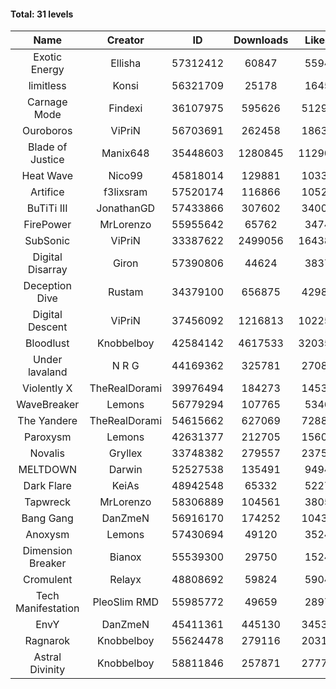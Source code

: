 #### Total: 31 levels

| Name | Creator | ID | Downloads | Likes |
|:---:|:---:|:---:|:---:|:---:|
| Exotic Energy | Ellisha | 57312412 | 60847 | 5594
| limitless | Konsi | 56321709 | 25178 | 1645
| Carnage Mode | Findexi | 36107975 | 595626 | 51299
| Ouroboros | ViPriN | 56703691 | 262458 | 18634
| Blade of Justice | Manix648 | 35448603 | 1280845 | 112900
| Heat Wave | Nico99 | 45818014 | 129881 | 10336
| Artifice | f3lixsram | 57520174 | 116866 | 10527
| BuTiTi III | JonathanGD | 57433866 | 307602 | 34008
| FirePower | MrLorenzo | 55955642 | 65762 | 3474
| SubSonic | ViPriN | 33387622 | 2499056 | 164389
| Digital Disarray | Giron | 57390806 | 44624 | 3837
| Deception Dive | Rustam | 34379100 | 656875 | 42985
| Digital Descent | ViPriN | 37456092 | 1216813 | 102254
| Bloodlust | Knobbelboy | 42584142 | 4617533 | 320355
| Under lavaland | N R G | 44169362 | 325781 | 27086
| Violently X | TheRealDorami | 39976494 | 184273 | 14535
| WaveBreaker | Lemons | 56779294 | 107765 | 5346
| The Yandere | TheRealDorami | 54615662 | 627069 | 72886
| Paroxysm | Lemons | 42631377 | 212705 | 15601
| Novalis | Gryllex | 33748382 | 279557 | 23752
| MELTDOWN | Darwin | 52527538 | 135491 | 9494
| Dark Flare | KeiAs | 48942548 | 65332 | 5227
| Tapwreck | MrLorenzo | 58306889 | 104561 | 3805
| Bang Gang | DanZmeN | 56916170 | 174252 | 10435
| Anoxysm | Lemons | 57430694 | 49120 | 3524
| Dimension Breaker | Bianox | 55539300 | 29750 | 1524
| Cromulent | Relayx | 48808692 | 59824 | 5904
| Tech Manifestation | PleoSlim RMD | 55985772 | 49659 | 2897
| EnvY | DanZmeN | 45411361 | 445130 | 34533
| Ragnarok | Knobbelboy | 55624478 | 279116 | 20314
| Astral Divinity | Knobbelboy | 58811846 | 257871 | 27776
